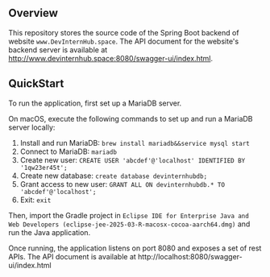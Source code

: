## Overview
This repository stores the source code of the Spring Boot backend of website `www.DevInternHub.space`.
The API document for the website's backend server is available at http://www.devinternhub.space:8080/swagger-ui/index.html.

## QuickStart
To run the application, first set up a MariaDB server.

On macOS, execute the following commands to set up and run a MariaDB server locally:
1. Install and run MariaDB: `brew install mariadb&&service mysql start`
2. Connect to MariaDB: `mariadb`
3. Create new user: `CREATE USER 'abcdef'@'localhost' IDENTIFIED BY '1qw23er45t';`
4. Create new database: `create database devinternhubdb;`
5. Grant access to new user: `GRANT ALL ON devinternhubdb.* TO 'abcdef'@'localhost';`
6. Exit: `exit`


Then, import the Gradle project in `Eclipse IDE for Enterprise Java and Web Developers (eclipse-jee-2025-03-R-macosx-cocoa-aarch64.dmg)` and run the Java application.

Once running, the application listens on port 8080 and exposes a set of rest APIs.
The API document is available at http://localhost:8080/swagger-ui/index.html
